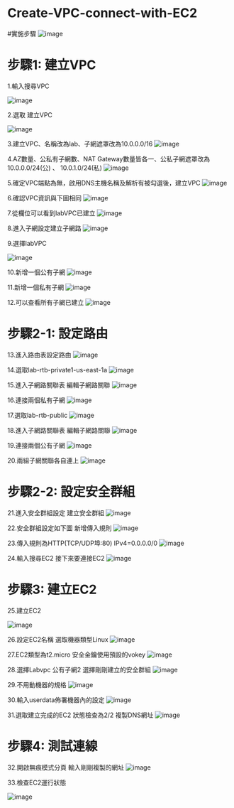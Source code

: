# Create-VPC-connect-with-EC2

#實施步驟
![image](https://github.com/JeanYu01/Create-VPC-connect-with-EC2/blob/main/%E8%9E%A2%E5%B9%95%E6%93%B7%E5%8F%96%E7%95%AB%E9%9D%A2%202023-03-15%20125640.png)


# 步驟1: 建立VPC

1.輸入搜尋VPC

![image](https://github.com/JeanYu01/Create-VPC-connect-with-EC2/blob/main/%E8%9E%A2%E5%B9%95%E6%93%B7%E5%8F%96%E7%95%AB%E9%9D%A2%202023-03-15%20121944.png)

2.選取 建立VPC

![image](https://github.com/JeanYu01/Create-VPC-connect-with-EC2/blob/main/%E8%9E%A2%E5%B9%95%E6%93%B7%E5%8F%96%E7%95%AB%E9%9D%A2%202023-03-15%20122003.png)

3.建立VPC、名稱改為lab、子網遮罩改為10.0.0.0/16
![image](https://github.com/JeanYu01/Create-VPC-connect-with-EC2/blob/main/%E8%9E%A2%E5%B9%95%E6%93%B7%E5%8F%96%E7%95%AB%E9%9D%A2%202023-03-15%20122425.png)

4.AZ數量、公私有子網數、NAT Gateway數量皆各一、公私子網遮罩改為10.0.0.0/24(公) 、 10.0.1.0/24(私)
![image](https://github.com/JeanYu01/Create-VPC-connect-with-EC2/blob/main/%E8%9E%A2%E5%B9%95%E6%93%B7%E5%8F%96%E7%95%AB%E9%9D%A2%202023-03-15%20122444.png)

5.確定VPC端點為無，啟用DNS主機名稱及解析有被勾選後，建立VPC
![image](https://github.com/JeanYu01/Create-VPC-connect-with-EC2/blob/main/%E8%9E%A2%E5%B9%95%E6%93%B7%E5%8F%96%E7%95%AB%E9%9D%A2%202023-03-15%20122501.png)

6.確認VPC資訊與下圖相同
![image](https://github.com/JeanYu01/Create-VPC-connect-with-EC2/blob/main/%E8%9E%A2%E5%B9%95%E6%93%B7%E5%8F%96%E7%95%AB%E9%9D%A2%202023-03-15%20122514.png)

7.從欄位可以看到labVPC已建立
![image](https://github.com/JeanYu01/Create-VPC-connect-with-EC2/blob/main/%E8%9E%A2%E5%B9%95%E6%93%B7%E5%8F%96%E7%95%AB%E9%9D%A2%202023-03-15%20122525.png)

8.進入子網設定建立子網路
![image](https://github.com/JeanYu01/Create-VPC-connect-with-EC2/blob/main/%E8%9E%A2%E5%B9%95%E6%93%B7%E5%8F%96%E7%95%AB%E9%9D%A2%202023-03-15%20122537.png)

9.選擇labVPC

![image](https://github.com/JeanYu01/Create-VPC-connect-with-EC2/blob/main/%E8%9E%A2%E5%B9%95%E6%93%B7%E5%8F%96%E7%95%AB%E9%9D%A2%202023-03-15%20122559.png)

10.新增一個公有子網
![image](https://github.com/JeanYu01/Create-VPC-connect-with-EC2/blob/main/%E8%9E%A2%E5%B9%95%E6%93%B7%E5%8F%96%E7%95%AB%E9%9D%A2%202023-03-15%20122616.png)

11.新增一個私有子網
![image](https://github.com/JeanYu01/Create-VPC-connect-with-EC2/blob/main/%E8%9E%A2%E5%B9%95%E6%93%B7%E5%8F%96%E7%95%AB%E9%9D%A2%202023-03-15%20122631.png)

12.可以查看所有子網已建立
![image](https://github.com/JeanYu01/Create-VPC-connect-with-EC2/blob/main/%E8%9E%A2%E5%B9%95%E6%93%B7%E5%8F%96%E7%95%AB%E9%9D%A2%202023-03-15%20122644.png)


# 步驟2-1: 設定路由

13.進入路由表設定路由
![image](https://github.com/JeanYu01/Create-VPC-connect-with-EC2/blob/main/%E8%9E%A2%E5%B9%95%E6%93%B7%E5%8F%96%E7%95%AB%E9%9D%A2%202023-03-15%20122709.png)

14.選取lab-rtb-private1-us-east-1a
![image](https://github.com/JeanYu01/Create-VPC-connect-with-EC2/blob/main/%E8%9E%A2%E5%B9%95%E6%93%B7%E5%8F%96%E7%95%AB%E9%9D%A2%202023-03-15%20122736.png)

15.進入子網路關聯表 編輯子網路關聯
![image](https://github.com/JeanYu01/Create-VPC-connect-with-EC2/blob/main/%E8%9E%A2%E5%B9%95%E6%93%B7%E5%8F%96%E7%95%AB%E9%9D%A2%202023-03-15%20123035.png)

16.連接兩個私有子網
![image](https://github.com/JeanYu01/Create-VPC-connect-with-EC2/blob/main/%E8%9E%A2%E5%B9%95%E6%93%B7%E5%8F%96%E7%95%AB%E9%9D%A2%202023-03-15%20123046.png)

17.選取lab-rtb-public
![image](https://github.com/JeanYu01/Create-VPC-connect-with-EC2/blob/main/%E8%9E%A2%E5%B9%95%E6%93%B7%E5%8F%96%E7%95%AB%E9%9D%A2%202023-03-15%20123101.png)

18.進入子網路關聯表 編輯子網路關聯
![image](https://github.com/JeanYu01/Create-VPC-connect-with-EC2/blob/main/%E8%9E%A2%E5%B9%95%E6%93%B7%E5%8F%96%E7%95%AB%E9%9D%A2%202023-03-15%20123118.png)

19.連接兩個公有子網
![image](https://github.com/JeanYu01/Create-VPC-connect-with-EC2/blob/main/%E8%9E%A2%E5%B9%95%E6%93%B7%E5%8F%96%E7%95%AB%E9%9D%A2%202023-03-15%20123134.png)

20.兩組子網關聯各自連上
![image](https://github.com/JeanYu01/Create-VPC-connect-with-EC2/blob/main/%E8%9E%A2%E5%B9%95%E6%93%B7%E5%8F%96%E7%95%AB%E9%9D%A2%202023-03-15%20123148.png)


# 步驟2-2: 設定安全群組

21.進入安全群組設定  建立安全群組
![image](https://github.com/JeanYu01/Create-VPC-connect-with-EC2/blob/main/%E8%9E%A2%E5%B9%95%E6%93%B7%E5%8F%96%E7%95%AB%E9%9D%A2%202023-03-15%20123200.png)

22.安全群組設定如下圖  新增傳入規則
![image](https://github.com/JeanYu01/Create-VPC-connect-with-EC2/blob/main/%E8%9E%A2%E5%B9%95%E6%93%B7%E5%8F%96%E7%95%AB%E9%9D%A2%202023-03-15%20123211.png)

23.傳入規則為HTTP(TCP/UDP埠:80)  IPv4=0.0.0.0/0
![image](https://github.com/JeanYu01/Create-VPC-connect-with-EC2/blob/main/%E8%9E%A2%E5%B9%95%E6%93%B7%E5%8F%96%E7%95%AB%E9%9D%A2%202023-03-15%20123225.png)

24.輸入搜尋EC2  接下來要連接EC2
![image](https://github.com/JeanYu01/Create-VPC-connect-with-EC2/blob/main/%E8%9E%A2%E5%B9%95%E6%93%B7%E5%8F%96%E7%95%AB%E9%9D%A2%202023-03-15%20123244.png)


# 步驟3: 建立EC2

25.建立EC2

![image](https://github.com/JeanYu01/Create-VPC-connect-with-EC2/blob/main/%E8%9E%A2%E5%B9%95%E6%93%B7%E5%8F%96%E7%95%AB%E9%9D%A2%202023-03-15%20123357.png)

26.設定EC2名稱 選取機器類型Linux
![image](https://github.com/JeanYu01/Create-VPC-connect-with-EC2/blob/main/%E8%9E%A2%E5%B9%95%E6%93%B7%E5%8F%96%E7%95%AB%E9%9D%A2%202023-03-15%20123417.png)

27.EC2類型為t2.micro  安全金鑰使用預設的vokey
![image](https://github.com/JeanYu01/Create-VPC-connect-with-EC2/blob/main/%E8%9E%A2%E5%B9%95%E6%93%B7%E5%8F%96%E7%95%AB%E9%9D%A2%202023-03-15%20123439.png)

28.選擇Labvpc  公有子網2  選擇剛剛建立的安全群組
![image](https://github.com/JeanYu01/Create-VPC-connect-with-EC2/blob/main/%E8%9E%A2%E5%B9%95%E6%93%B7%E5%8F%96%E7%95%AB%E9%9D%A2%202023-03-15%20123450.png)

29.不用動機器的規格
![image](https://github.com/JeanYu01/Create-VPC-connect-with-EC2/blob/main/%E8%9E%A2%E5%B9%95%E6%93%B7%E5%8F%96%E7%95%AB%E9%9D%A2%202023-03-15%20123505.png)

30.輸入userdata佈署機器內的設定
![image](https://github.com/JeanYu01/Create-VPC-connect-with-EC2/blob/main/%E8%9E%A2%E5%B9%95%E6%93%B7%E5%8F%96%E7%95%AB%E9%9D%A2%202023-03-15%20123517.png)

31.選取建立完成的EC2 狀態檢查為2/2 複製DNS網址
![image](https://github.com/JeanYu01/Create-VPC-connect-with-EC2/blob/main/%E8%9E%A2%E5%B9%95%E6%93%B7%E5%8F%96%E7%95%AB%E9%9D%A2%202023-03-15%20123529.png)

# 步驟4: 測試連線

32.開啟無痕模式分頁 輸入剛剛複製的網址
![image](https://github.com/JeanYu01/Create-VPC-connect-with-EC2/blob/main/%E8%9E%A2%E5%B9%95%E6%93%B7%E5%8F%96%E7%95%AB%E9%9D%A2%202023-03-15%20123546.png)

33.檢查EC2運行狀態

![image](https://github.com/JeanYu01/Create-VPC-connect-with-EC2/blob/main/%E8%9E%A2%E5%B9%95%E6%93%B7%E5%8F%96%E7%95%AB%E9%9D%A2%202023-03-15%20123616.png)

